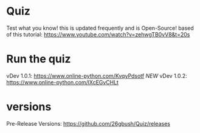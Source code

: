 # Quiz
Test what you know! this is updated frequently and is Open-Source! based of this tutorial: https://www.youtube.com/watch?v=zehwgTB0vV8&t=20s
# Run the quiz
vDev 1.0.1: https://www.online-python.com/KvqyPdsotf
*NEW* vDev 1.0.2: https://www.online-python.com/lXcEGvCHLt
# versions
Pre-Release Versions: https://github.com/26gbush/Quiz/releases
